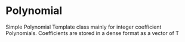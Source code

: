 # Polynomial
Simple Polynomial Template class mainly for integer coefficient Polynomials. Coefficients are stored in a dense format as a vector of T
